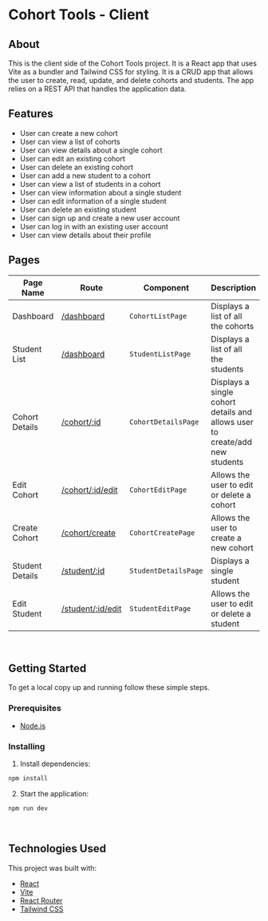 # Cohort Tools - Client

## About
This is the client side of the Cohort Tools project. It is a React app that uses Vite as a bundler and Tailwind CSS for styling. It is a CRUD app that allows the user to create, read, update, and delete cohorts and students. The app relies on a REST API that handles the application data.


## Features
- User can create a new cohort
- User can view a list of cohorts
- User can view details about a single cohort
- User can edit an existing cohort
- User can delete an existing cohort
- User can add a new student to a cohort
- User can view a list of students in a cohort
- User can view information about a single student
- User can edit information of a single student
- User can delete an existing student
- User can sign up and create a new user account
- User can log in with an existing user account
- User can view details about their profile


## Pages

| Page Name       | Route | Component | Description |
|-----------------|-------|-----------|-------------|
| Dashboard       | [/dashboard](http://localhost:5173/dashboard) | `CohortListPage` | Displays a list of all the cohorts |
| Student List    | [/dashboard](http://localhost:5173/students) | `StudentListPage` | Displays a list of all the students |
| Cohort Details  | [/cohort/:id](http://localhost:5173/cohort/1) | `CohortDetailsPage` | Displays a single cohort details and allows user to create/add new students |
| Edit Cohort     | [/cohort/:id/edit](http://localhost:5173/cohort/1/edit) | `CohortEditPage` | Allows the user to edit or delete a cohort |
| Create Cohort   | [/cohort/create](http://localhost:5173/cohort/create) | `CohortCreatePage` | Allows the user to create a new cohort |
| Student Details | [/student/:id](http://localhost:5173/student/1) | `StudentDetailsPage` | Displays a single student |
| Edit Student    | [/student/:id/edit](http://localhost:5173/student/1/edit) | `StudentEditPage` | Allows the user to edit or delete a student |

<br>

## Getting Started


To get a local copy up and running follow these simple steps.

### Prerequisites

- [Node.js](https://nodejs.org/en/)

### Installing

1. Install dependencies:

```sh
npm install
```

2. Start the application:

```sh
npm run dev
```
<br>


## Technologies Used

This project was built with:

- [React](https://reactjs.org/)
- [Vite](https://vitejs.dev/)
- [React Router](https://reactrouter.com/)
- [Tailwind CSS](https://tailwindcss.com/)
